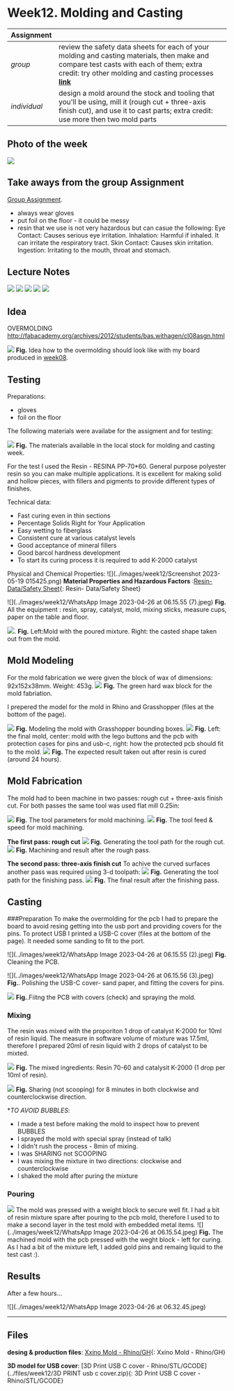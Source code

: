 # **Week12.** Molding and Casting

|Assignment    |                          |
| ----------- | ------------------------------------ |
| *group*       |    review the safety data sheets for each of your molding and casting materials, then make and compare test casts with each of them; extra credit: try other molding and casting processes [**link**](https://fabacademy.org/2023/labs/ciudadmexico/group%20assignments/molding%20and%20casting/)|
| *individual*      |    design a mold around the stock and tooling that you'll be using, mill it (rough cut + three-axis finish cut), and use it to cast parts;  extra credit: use more then two mold parts|


## Photo of the week

![](../images/week12/photo-of-the-week12.png)

## Take aways from the group Assignment
[Group Assignment](https://fabacademy.org/2023/labs/ciudadmexico/group%20assignments/molding%20and%20casting/).

 - always wear gloves
 - put foil on the floor - it could be messy
 - resin that we use is not very hazardous but can casue the following:
Eye Contact: Causes serious eye irritation.
Inhalation: Harmful if inhaled. It can irritate the respiratory tract.
Skin Contact: Causes skin irritation.
Ingestion: Irritating to the mouth, throat and stomach.

## Lecture Notes

![](../images/week12/week12.png)
![](../images/week12/week122.png)
![](../images/week12/week123.png)
![](../images/week12/week124.png)
![](../images/week12/week125.png)


## Idea


OVERMOLDING
http://fabacademy.org/archives/2012/students/bas.withagen/cl08asgn.html

![](../images/week12/week1220.png)
**Fig.** Idea how to the overmolding should look like with my board produced in [week08](../assignments/week08.md).

## Testing

Preparations:
- gloves
- foil on the floor

The following materials were availabe for the assigment and for testing:

![](../images/week12/55da9b7f-c4b3-4011-a7f8-2a0e320c7c03.jpg)
**Fig.** The materials available in the local stock for molding and casting week.


For the test I used the Resin - RESINA PP-70*60.
General purpose polyester resin so you can make multiple applications. It is excellent for making solid and hollow pieces, with fillers and pigments to provide different types of finishes.

Technical data:

- Fast curing even in thin sections
- Percentage Solids Right for Your Application
- Easy wetting to fiberglass
- Consistent cure at various catalyst levels
- Good acceptance of mineral fillers
- Good barcol hardness development
- To start its curing process it is required to add K-2000 catalyst

 Physical and Chemical Properties:
![](../images/week12/Screenshot 2023-05-19 015425.png)
**Material Properties and Hazardous Factors** :[Resin- Data/Safety Sheet](../files/week12/Ficha_RESINAPP-70x607807.pdf){: Resin- Data/Safety Sheet}

![](../images/week12/WhatsApp Image 2023-04-26 at 06.15.55 (7).jpeg)
**Fig.** All the equipment : resin, spray, catalyst, mold, mixing sticks, measure cups, paper on the table and floor.

![](../images/week12/week1210.png).
**Fig.** Left:Mold with the poured mixture. Right: the casted shape taken out from the mold.

## Mold Modeling

For the mold fabrication we were given the block of wax of dimensions: 92x152x38mm. Weight: 453g.
![](../images/week12/74-023.jpg)
**Fig.** The green hard wax block for the mold fabriation.

I prepered the model for the mold in Rhino and Grasshopper (files at the bottom of the page).


![](../images/week12/week126.png)
**Fig.** Modeling the mold with Grasshopper bounding boxes.
![](../images/week12/week127.png)
**Fig.** Left: the final mold, center: mold with the lego buttons and the pcb with protection cases for pins and usb-c, right: how the protected pcb should fit to the mold.
![](../images/week12/week128.png)
**Fig.** The expected result taken out after resin is cured (around 24 hours).

## Mold Fabrication
The mold had to been machine in two passes: rough cut  + three-axis finish cut. For both passes the same tool was used flat mill 0.25in:

![](../images/week12/tool1.png)
**Fig.** The tool parameters for mold machining.
![](../images/week12/tool2.png)
**Fig.** The tool feed & speed for mold machining.

**The first pass: rough cut**
![](../images/week12/week1211.png)
**Fig.** Generating the tool path for the rough cut.
![](../images/week12/week1212.png)
**Fig.** Machining and result after the rough pass.

**The second pass: three-axis finish cut**
To achive the curved surfaces another pass was required using 3-d toolpath:
![](../images/week12/week1213.png)
**Fig.** Generating the tool path for the finishing pass.
![](../images/week12/week1214.png)
**Fig.** The final result after the finishing pass.

## Casting

###Preparation
To make the overmolding for the pcb I had to prepare the board to avoid resing getting into the usb port and providing covers for the pins. To protect USB I printed a USB-C cover (files at the bottom of the page). It needed some sanding to fit to the port.


![](../images/week12/WhatsApp Image 2023-04-26 at 06.15.55 (2).jpeg)
**Fig.**  Cleaning the PCB.

![](../images/week12/WhatsApp Image 2023-04-26 at 06.15.56 (3).jpeg)
**Fig.**. Polishing the USB-C cover- sand paper, and fitting the covers for pins.

![](../images/week12/week1217.png)
**Fig.**.Fiitng the PCB with covers (check) and spraying the mold.

### Mixing
The resin was mixed with the proporiton 1 drop of catalyst K-2000 for 10ml of resin liquid. The measure in software volume of mixture was 17.5ml, therefore I prepared 20ml of resin liquid with 2 drops of catalyst to be mixted.


![](../images/week12/week1223.png)
**Fig.** The mixed ingredients: Resin 70-60 and catalysit K-2000 (1 drop per 10ml of resin).

![](../images/week12/week1215.png)
**Fig.** Sharing (not scooping) for 8 minutes in both clockwise and counterclockwise direction.

**TO AVOID BUBBLES*:

- I made a test before making the mold to inspect how to prevent BUBBLES
- I sprayed the mold with special spray (instead of talk)
- I didn't rush the process - 8min of mixing.
- I was SHARING not SCOOPING
- I was mixing the mixture in two directions: clockwise and counterclockwise
- I shaked the mold after puring the mixture

### Pouring

![](../images/week12/week1225.png)
The mold was pressed with a weight block to secure well fit.
I had a bit of resin mixture spare after pouring to the pcb mold, therefore I used to to make a second layer in the test mold with embedded metal items.
![](../images/week12/WhatsApp Image 2023-04-26 at 06.15.54.jpeg)
**Fig.** The machined mold with the pcb pressed with the weght block - left for curing. As I had a bit of the mixture left, I added gold pins and remaing liquid to the test cast :).






## Results

After a few hours...


![](../images/week12/WhatsApp Image 2023-04-26 at 06.32.45.jpeg)




__________________________________________
## Files
**desing & production files**: [Xxino Mold - Rhino/GH](../files/week12/xxino-mold.zip){: Xxino Mold - Rhino/GH}

**3D model for USB cover**: [3D Print USB C cover - Rhino/STL/GCODE](../files/week12/3D PRINT  usb c cover.zip){: 3D Print USB C cover - Rhino/STL/GCODE}
